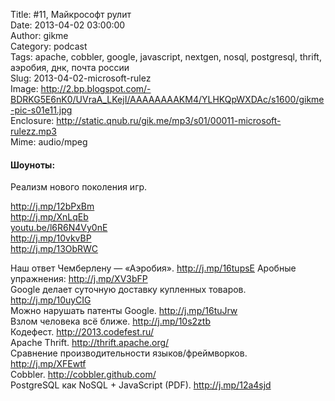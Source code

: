 Title: #11, Майкрософт рулит  
Date: 2013-04-02 03:00:00  
Author: gikme  
Category: podcast  
Tags: apache, cobbler, google, javascript, nextgen, nosql, postgresql, thrift, аэробия, днк, почта россии  
Slug: 2013-04-02-microsoft-rulez  
Image: http://2.bp.blogspot.com/-BDRKG5E6nK0/UVraA_LKejI/AAAAAAAAKM4/YLHKQpWXDAc/s1600/gikme-pic-s01e11.jpg  
Enclosure: http://static.qnub.ru/gik.me/mp3/s01/00011-microsoft-rulezz.mp3  
Mime: audio/mpeg

#### Шоуноты:

Реализм нового поколения игр.

<http://j.mp/12bPxBm>    
<http://j.mp/XnLqEb>   
[youtu.be/l6R6N4Vy0nE](http://youtu.be/l6R6N4Vy0nE)    
<http://j.mp/10vkvBP>   
<http://j.mp/13ObRWC>

Наш ответ Чемберлену — «Аэробия». <http://j.mp/16tupsE> Аробные  
упражнения: <http://j.mp/XV3bFP>   
Google делает суточную доставку купленных товаров.  
<http://j.mp/10uyCIG>   
Можно нарушать патенты Google. <http://j.mp/16tuJrw>  
Взлом человека всё ближе. <http://j.mp/10s2ztb>  
Кодефест. <http://2013.codefest.ru/>  
Apache Thrift. <http://thrift.apache.org/>   
Сравнение производительности языков/фреймворков.  
<http://j.mp/XFEwtf>   
Cobbler. <http://cobbler.github.com/>  
PostgreSQL как NoSQL + JavaScript (PDF). <http://j.mp/12a4sjd>

